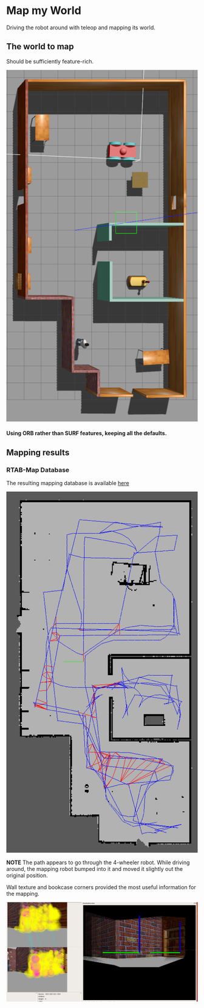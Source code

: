 # Map my World

Driving the robot around with teleop and mapping its world.

## The world to map

Should be sufficiently feature-rich.

![world](docs/images/world.png)

#### Using ORB rather than SURF features, keeping all the defaults.

## Mapping results

### RTAB-Map Database

The resulting mapping database is available [here](https://www.dropbox.com/s/fuwtrxiw456wu13/rtabmap.db?dl=0)

![graph](docs/images/map_graph.png)

**NOTE** The path appears to go through the 4-wheeler robot. While driving around, the mapping robot bumped into it and moved it slightly out the original position.

Wall texture and bookcase corners provided the most useful information for the mapping.

![features](docs/images/features.png)

